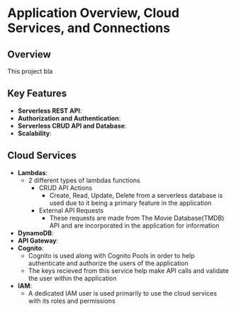 # Application Overview, Cloud Services, and Connections

## Overview
This project bla

## Key Features
- **Serverless REST API**:
- **Authorization and Authentication**:
- **Serverless CRUD API and Database**:
- **Scalability**:

## Cloud Services
- **Lambdas**:
  - 2 different types of lambdas functions
    - CRUD API Actions
      - Create, Read, Update, Delete from a serverless database is used due to it being a primary feature in the application
    - External API Requests
      - These requests are made from The Movie Database(TMDB) API and are incorporated in the application for information
- **DynamoDB**:
- **API Gateway**:
- **Cognito**:
  - Cognito is used along with Cognito Pools in order to help authenticate and authorize the users of the application
  - The keys recieved from this service help make API calls and validate the user within the application
- **IAM**:
  - A dedicated IAM user is used primarily to use the cloud services with its roles and permissions

